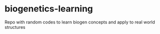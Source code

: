 # biogenetics-learning
Repo with random codes to learn biogen concepts and apply to real world structures
